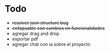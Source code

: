 # Todo
- ~~resolver json structure bug~~
- ~~collapsable con cambios en funcionalidades~~
- agregar drag and drop
- exportar pdf
- agregar chat con ia sobre el proyecto

